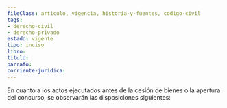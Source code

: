```yaml
---
fileClass: articulo, vigencia, historia-y-fuentes, codigo-civil
tags:
- derecho-civil
- derecho-privado
estado: vigente
tipo: inciso
libro:
titulo:
parrafo:
corriente-juridica:
---
```

En cuanto a los actos ejecutados antes de la cesión de bienes o la apertura del concurso, se observarán las disposiciones siguientes: